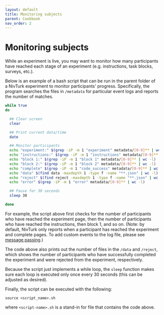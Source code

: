 ```yaml
---
layout: default
title: Monitoring subjects
parent: Cookbook
nav_order: 2
---
```


# Monitoring subjects

While an experiment is live, you may want to monitor how many participants have reached each stage of an experiment (e.g. instructions, task blocks, surveys, etc.).

Below is an example of a bash script that can be run in the parent folder of a NivTurk experiment to monitor participants' progress. Specifically, the program searches the files in `/metadata` for particular event logs and reports the number of matches.

```bash
while true
do

  ## Clear screen
  clear        

  ## Print current data/time
  date         

  ## Monitor participants
  echo "experiment:" $(grep -iP -m 1 "experiment" metadata/[0-9]** | wc -l)
  echo "instructions:" $(grep -iP -m 1 "instructions" metadata/[0-9]** | wc -l)
  echo "block 1:" $(grep -iP -m 1 "block 1" metadata/[0-9]** | wc -l)
  echo "block 2:" $(grep -iP -m 1 "block 2" metadata/[0-9]** | wc -l)
  echo "complete" $(grep -iP -m 1 "code_success" metadata/[0-9]** | wc -l)
  echo "data" $(find data -maxdepth 1 -type f -name "**.json" | wc -l)
  echo "reject" $(find reject -maxdepth 1 -type f -name "**.json" | wc -l)
  echo "error" $(grep -iP -m 1 "error" metadata/[0-9]** | wc -l)

  ## Pause for 30 seconds
  sleep 30

done
```

For example, the script above first checks for the number of participants who have reached the experiment page, then the number of participants who have reached the instructions, then block 1, and so on. (Note: by default, NivTurk only reports when a participant has reached the experiment and complete pages. To add custom events to the log file, please see [message passing](/nivturk/docs/cookbook/message-pass).)

The code above also prints out the number of files in the `/data` and `/reject`, which shows the number of participants who have successfully completed the experiment and were rejected from the experiment, respectively.

Because the script just implements a while loop, the `sleep` function makes sure each loop is executed only once every 30 seconds (this can be adjusted as desired).

Finally, the script can be executed with the following:

```
source <script_name>.sh
```

where `<script-name>.sh` is a stand-in for file that contains the code above.
